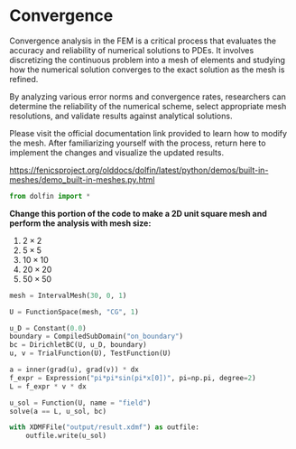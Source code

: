 # Convergence

Convergence analysis in the FEM is a critical process that evaluates the accuracy and reliability of numerical solutions to PDEs. It involves discretizing the continuous problem into a mesh of elements and studying how the numerical solution converges to the exact solution as the mesh is refined. 

By analyzing various error norms and convergence rates, researchers can determine the reliability of the numerical scheme, select appropriate mesh resolutions, and validate results against analytical solutions. 

Please visit the official documentation link provided to learn how to modify the mesh. After familiarizing yourself with the process, return here to implement the changes and visualize the updated results.

<https://fenicsproject.org/olddocs/dolfin/latest/python/demos/built-in-meshes/demo_built-in-meshes.py.html>


```python
from dolfin import *
```

**Change this portion of the code to make a 2D unit square mesh and perform the analysis with mesh size:**
1. $2\times 2$
2. $5\times 5$
3. $10\times 10$
4. $20\times 20$
5. $50\times 50$


```python
mesh = IntervalMesh(30, 0, 1)
```


```python
U = FunctionSpace(mesh, "CG", 1)

u_D = Constant(0.0)
boundary = CompiledSubDomain("on_boundary")
bc = DirichletBC(U, u_D, boundary)
u, v = TrialFunction(U), TestFunction(U)

a = inner(grad(u), grad(v)) * dx
f_expr = Expression("pi*pi*sin(pi*x[0])", pi=np.pi, degree=2)
L = f_expr * v * dx

u_sol = Function(U, name = "field")
solve(a == L, u_sol, bc)

with XDMFFile("output/result.xdmf") as outfile:
    outfile.write(u_sol)
```
